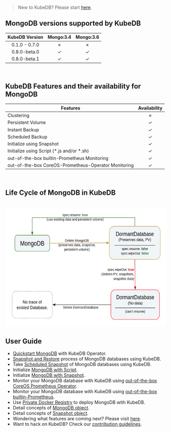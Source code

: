 > New to KubeDB? Please start [here](/docs/guides/README.md).

## MongoDB versions supported by KubeDB

| KubeDB Version | Mongo:3.4 | Mongo:3.6 |
|:--:|:--:|:--:|
| 0.1.0 - 0.7.0 | &#10007; | &#10007; |
| 0.8.0-beta.0 | &#10003; | &#10003; |
| 0.8.0-beta.1 | &#10003; | &#10003; |

<br/>

## KubeDB Features and their availability for MongoDB 

|Features |Availability|
|--|:--:|
|Clustering | &#10007; |
|Persistent Volume | &#10003; |
|Instant Backup | &#10003; |
|Scheduled Backup  | &#10003; |
|Initialize using Snapshot | &#10003; |
|Initialize using Script (\*.js and/or \*.sh) | &#10003; |
|out-of-the-box builtin-Prometheus Monitoring | &#10003; |
|out-of-the-box CoreOS-Prometheus-Operator Monitoring | &#10003; |

<br/>

## Life Cycle of MongoDB in KubeDB
<p align="center">
  <img alt="lifecycle"  src="/docs/images/mongodb/mgo-lifecycle.png" width="600" height="373">
</p>


## User Guide
- [Quickstart MongoDB](/docs/guides/mongodb/quickstart/quickstart.md) with KubeDB Operator.
- [Snapshot and Restore](/docs/guides/mongodb/snapshot/backup-and-restore.md) process of MongoDB databases using KubeDB.
- Take [Scheduled Snapshot](/docs/guides/mongodb/snapshot/scheduled-backup.md) of MongoDB databases using KubeDB.
- Initialize [MongoDB with Script](/docs/guides/mongodb/initialization/using-script.md).
- Initialize [MongoDB with Snapshot](/docs/guides/mongodb/initialization/using-snapshot.md).
- Monitor your MongoDB database with KubeDB using [out-of-the-box CoreOS Prometheus Operator](/docs/guides/mongodb/monitoring/using-coreos-prometheus-operator.md).
- Monitor your MongoDB database with KubeDB using [out-of-the-box builtin-Prometheus](/docs/guides/mongodb/monitoring/using-builtin-prometheus.md).
- Use [Private Docker Registry](/docs/guides/mongodb/private-registry/using-private-registry.md) to deploy MongoDB with KubeDB.
- Detail concepts of [MongoDB object](/docs/concepts/databases/mongodb.md).
- Detail concepts of [Snapshot object](/docs/concepts/snapshot.md).
- Wondering what features are coming next? Please visit [here](/docs/roadmap.md).
- Want to hack on KubeDB? Check our [contribution guidelines](/docs/CONTRIBUTING.md).
